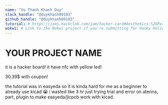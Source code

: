```yaml
---
name: "Vo Thanh Khanh Duy"
slack_handle: "@duykhanh09103"
github_handle: "@duykhanh09103"
tutorial: # https://jams.hackclub.com/jam/hacker-card#Aesthetics:%20Personalizing%20your%20card
wokwi: # Link to the Wokwi project if you're submitting for Hacky Holidays
---
```


# YOUR PROJECT NAME

<!-- Describe your board in 2-3 sentences. What are you making? What will it do? -->
it is a hacker board! it have nfc with yellow led!

<!-- How much is it going to cost? -->
30.39$ with coupon!

<!-- Tell us a little bit about your design process. What were some challenges? What helped? ***Totally optional*** -->
the tutorial was in easyeda so it is kinda hard for me as a beginner to already use kicad :sob: i wasted like 3 hr just trying trial and error on atenna, part, plugin to make easyeda/jlcpcb work with kicad.

